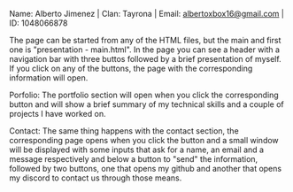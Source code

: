 Name: Alberto Jimenez | 
Clan: Tayrona | 
Email: albertoxbox16@gmail.com | 
ID: 1048066878


The page can be started from any of the HTML files, but the main and first one is "presentation - main.html".
In the page you can see a header with a navigation bar with three buttos followed by a brief presentation of myself.
If you click on any of the buttons, the page with the corresponding information will open.

Porfolio:
The portfolio section will open when you click the corresponding button and will show a brief summary of my technical skills and a couple of projects I have worked on.

Contact:
The same thing happens with the contact section, the corresponding page opens when you click the button and a small window will be displayed with some inputs that ask for a name, an email and a message respectively and below a button to "send" the information, followed by two buttons, one that opens my github and another that opens my discord to contact us through those means.
